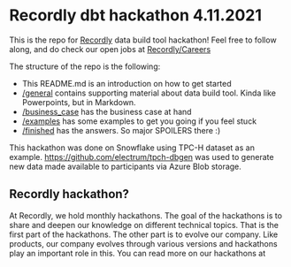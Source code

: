 # Recordly dbt hackathon 4.11.2021

This is the repo for [Recordly](https://www.recordlydata.com) data build tool hackathon! Feel free to follow along, and do check our open jobs at [Recordly/Careers](https://www.recordlydata.com/careers)

The structure of the repo is the following:
* This README.md is an introduction on how to get started
* [/general](/general) contains supporting material about data build tool. Kinda like Powerpoints, but in Markdown.
* [/business_case](/business_case) has the business case at hand
* [/examples](/examples) has some examples to get you going if you feel stuck
* [/finished](/finished) has the answers. So major SPOILERS there :)

This hackathon was done on Snowflake using TPC-H dataset as an example. https://github.com/electrum/tpch-dbgen was used to generate new data made available to participants via Azure Blob storage.

## Recordly hackathon?

At Recordly, we hold monthly hackathons. The goal of the hackathons is to share and deepen our knowledge on different technical topics. That is the first part of the hackathons. The other part is to evolve our company. Like products, our company evolves through various versions and hackathons play an important role in this. You can read more on our hackathons at 
